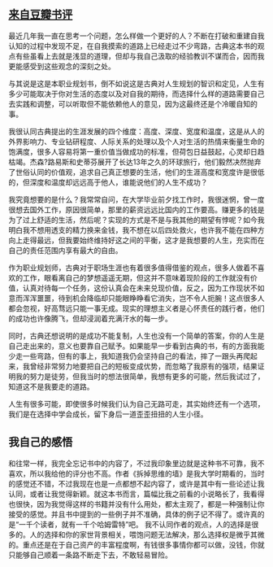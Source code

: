 ## [来自豆瓣书评](https://book.douban.com/review/6725031/#comments) ##
最近几年我一直在思考一个问题，怎么样做一个更好的人？不断在打破和重建自我认知的过程中发现不足，在自我摸索的道路上已经走过不少弯路，古典这本书的观点有些虽看上去就是浅显的道理，但却与我自己汲取的经验教训不谋而合，因而我更能感受到这些观念的深刻之处。

与其说是这是本职业规划书，倒不如说这是古典对人生规划的智识和定见，人生有多少可能取决于你对生活的态度以及对自我的期待，而选择什么样的道路需要自己去实践和调整，可以听取但不能依赖他人的意见，因为这最终还是个冷暖自知的事。

我很认同古典提出的生涯发展的四个维度：高度、深度、宽度和温度，这是从人的外界影响力、专业钻研程度、人际关系的处理以及个人对生活的热情来衡量生命的饱满度，很多人容易将第一重价值当做成功的标准，但荷包日益鼓起，心灵却日趋枯竭。杰森?路易斯和史蒂芬展开了长达13年之久的环球旅行，他们毅然决然抛弃了世俗认同的价值观，追求自己真正想要的生活，他们的生涯高度和宽度许是很低的，但深度和温度却远远高于他人，谁能说他们的人生不成功？

我究竟想要的是什么？我常常自问，在大学毕业前夕找工作时，我很迷惘，曾一度很想去国外工作，原因很简单，那里的薪资远远比国内的工作要高。赚更多的钱是为了过上舒适的生活，然后呢？实现的方式是不是与我其他的期望有悖呢？如今我明白我不想用透支的精力换来金钱，我不想在以后四处救火，也许我不能在四种方向上走得最远，但我要始终维持好这之间的平衡，这才是我想要的人生，充实而在自己的责任范围内享有最大的自由。

作为职业规划师，古典对于职场生涯也有着很多值得借鉴的观点，很多人做着不喜欢的工作，眼看离自己的梦想遥遥无期，但这并不意味着现阶段的工作就没有价值，认真对待每一个任务，这份认真会在未来兑现价值，反之，因为工作现状不如意而浑浑噩噩，待到机会降临却只能眼睁睁看它消失，岂不令人扼腕！这点很多人都会忽视，好高骛远只能一事无成。现实的理想主义者是心怀责任的践行者，他们的成功也许像腾飞，但却浸润着充满汗水的每一步。

同时，古典还想说明的是成功不能复制，人生也没有一个简单的答案，你的人生是自己走出来的，意义也要靠自己赋予。如果能早一步看到古典的书，有的方面我能少走一些弯路，但有的事上，我知道我仍会坚持自己的看法，摔了一跟头再爬起来，我曾经非常努力地要把自己的短板变成优势，而忽略了我原有的强项，结果证明我的努力是徒劳，但我当时的想法很简单，我想有更多的可能，然后我试过了，知道这不是我要走的道路。

人生有很多可能，即使很多时候我们认为自己无路可走，其实始终还有一个选项，我们是在选择中学会成长，留下身后一道歪歪扭扭的人生小径。

## 我自己的感悟 ##
和往常一样，我完全忘记书中的内容了，不过我印象里边就是这种书不可靠，我不喜欢，所以我给他的评分也不高。作者《拆掉思维的墙》是我大学时期看的，当时的感觉还不错，不过我现在也是一点都想不起内容了，或许是其中有一些论述让我认同，或者让我觉得新颖。就这本书而言，篇幅比我之前看的小说略长了，我看得也很快，因为我觉得这样的书籍并没有什么用处，都太主观了，都是一种强制让你接受的感觉。并且书中提到的一些例子并不准确，具体的例子记不得了。或许真的是“一千个读者，就有一千个哈姆雷特”吧。
我不认同作者的观点，人的选择是很多的。人的选择和你的家世背景相关，喂饱问题无法解决，那么选择权是微乎其微的。重点还是在于自己资产的丰富程度啊，有钱很多事情你都可以做，没钱，你就只能够自己顺着一条路不断走下去，不敢轻易冒险。
